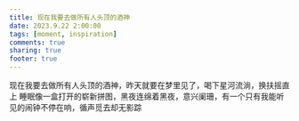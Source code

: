 ```yaml
---
title: 现在我要去做所有人头顶的酒神
date: 2023.9.22 2:00:00
tags: [moment, inspiration]
comments: true
sharing: true
footer: true
---
```

现在我要去做所有人头顶的酒神，昨天就要在梦里见了，喝下星河流淌，换扶摇直上
睡眠像一盒打开的崭新拼图，黑夜连绵着黑夜，意兴阑珊，有一个只有我能听见的闹钟不停在响，循声觅去却无影踪

